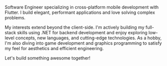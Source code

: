 Software Engineer specializing in cross-platform mobile development with Flutter. I build elegant, performant applications and love solving complex problems.

My interests extend beyond the client-side. I'm actively building my full-stack skills using .NET for backend development and enjoy exploring low-level concepts, new languages, and cutting-edge technologies. As a hobby, I'm also diving into game development and graphics programming to satisfy my feel for aesthetics and efficient engineering.

Let's build something awesome together!
